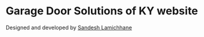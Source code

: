 # Garage Door Solutions of KY website

Designed and developed by [Sandesh Lamichhane](sandesh-l.com)